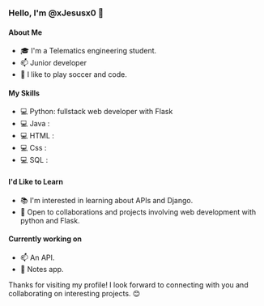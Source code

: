 ### Hello, I'm @xJesusx0 👋
 
#### About Me
- 🎓 I'm a Telematics engineering student.
- 📫 Junior developer
- 🌟 I like to play soccer and code.
 
#### My Skills
- 💻 Python: fullstack web developer with Flask 
- 💻 Java	: 
- 💻 HTML	: 
- 💻 Css	 : 
- 💻 SQL	 :  

#### I'd Like to Learn
- 📚 I'm interested in learning about APIs and Django.
- 🤝 Open to collaborations and projects involving web development with python and Flask.
 
#### Currently working on
- 📫 An API.
- 🔗 Notes app.
 
Thanks for visiting my profile! I look forward to connecting with you and collaborating on interesting projects. 😊
<!---
xJesusx0/xJesusx0 is a ✨ special ✨ repository because its `README.md` (this file) appears on your GitHub profile.
You can click the Preview link to take a look at your changes.
--->
